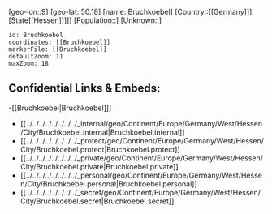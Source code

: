 ﻿---
location: [50.18,9]
mapzoom: [7,12] 
mapmarker: city 
type: City
tags:
- geo/City


SpocWebEntityId: 29367
isDeleted: false
confidential: public

---
[geo-lon::9]
[geo-lat::50.18]
[name::Bruchkoebel]
[Country::[[Germany]]]
[State[[Hessen]]]]]
[Population::]
[Unknown::]


```leaflet
id: Bruchkoebel
coordinates: [[Bruchkoebel]]
markerFile: [[Bruchkoebel]]
defaultZoom: 11 
maxZoom: 18
```


## Confidential Links & Embeds: 
-[[Bruchkoebel|Bruchkoebel]]] 
- [[../../../../../../../../_internal/geo/Continent/Europe/Germany/West/Hessen/City/Bruchkoebel.internal|Bruchkoebel.internal]] 
- [[../../../../../../../../_protect/geo/Continent/Europe/Germany/West/Hessen/City/Bruchkoebel.protect|Bruchkoebel.protect]] 
- [[../../../../../../../../_private/geo/Continent/Europe/Germany/West/Hessen/City/Bruchkoebel.private|Bruchkoebel.private]] 
- [[../../../../../../../../_personal/geo/Continent/Europe/Germany/West/Hessen/City/Bruchkoebel.personal|Bruchkoebel.personal]] 
- [[../../../../../../../../_secret/geo/Continent/Europe/Germany/West/Hessen/City/Bruchkoebel.secret|Bruchkoebel.secret]] 

